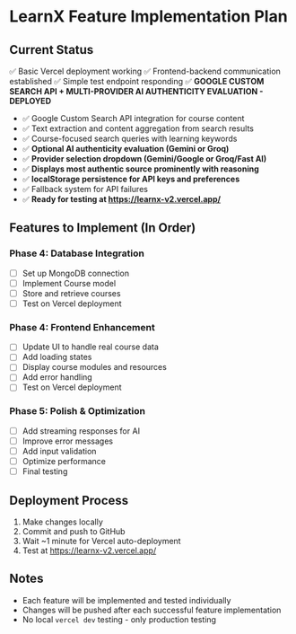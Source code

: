 # LearnX Feature Implementation Plan

## Current Status
✅ Basic Vercel deployment working
✅ Frontend-backend communication established
✅ Simple test endpoint responding
✅ **GOOGLE CUSTOM SEARCH API + MULTI-PROVIDER AI AUTHENTICITY EVALUATION - DEPLOYED**
  - ✅ Google Custom Search API integration for course content
  - ✅ Text extraction and content aggregation from search results
  - ✅ Course-focused search queries with learning keywords
  - ✅ **Optional AI authenticity evaluation (Gemini or Groq)**
  - ✅ **Provider selection dropdown (Gemini/Google or Groq/Fast AI)**
  - ✅ **Displays most authentic source prominently with reasoning**
  - ✅ **localStorage persistence for API keys and preferences**
  - ✅ Fallback system for API failures
  - ✅ **Ready for testing at https://learnx-v2.vercel.app/**

## Features to Implement (In Order)

### Phase 4: Database Integration
- [ ] Set up MongoDB connection
- [ ] Implement Course model
- [ ] Store and retrieve courses
- [ ] Test on Vercel deployment

### Phase 4: Frontend Enhancement
- [ ] Update UI to handle real course data
- [ ] Add loading states
- [ ] Display course modules and resources
- [ ] Add error handling
- [ ] Test on Vercel deployment

### Phase 5: Polish & Optimization
- [ ] Add streaming responses for AI
- [ ] Improve error messages
- [ ] Add input validation
- [ ] Optimize performance
- [ ] Final testing

## Deployment Process
1. Make changes locally
2. Commit and push to GitHub
3. Wait ~1 minute for Vercel auto-deployment
4. Test at https://learnx-v2.vercel.app/

## Notes
- Each feature will be implemented and tested individually
- Changes will be pushed after each successful feature implementation
- No local `vercel dev` testing - only production testing
